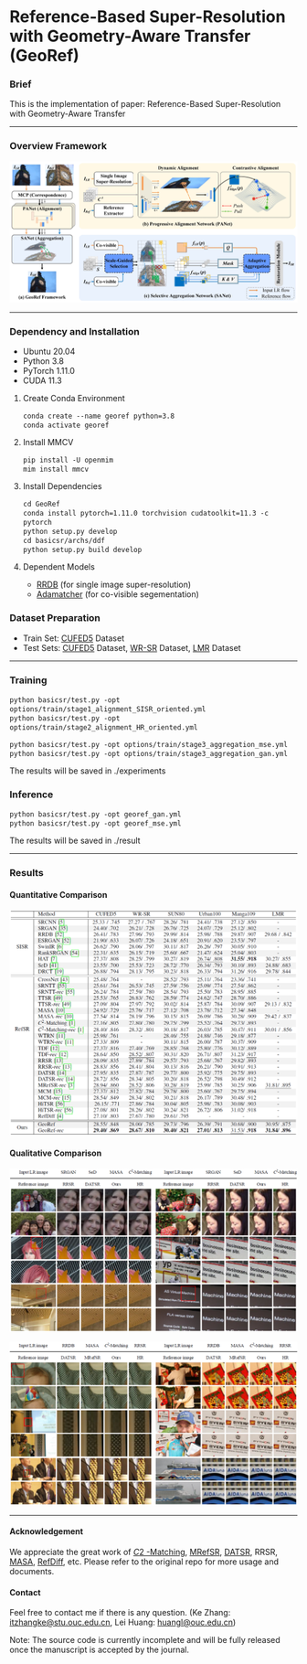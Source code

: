 # Reference-Based Super-Resolution with Geometry-Aware Transfer (GeoRef)

### Brief

This is the implementation of paper: Reference-Based Super-Resolution with Geometry-Aware Transfer

---

### Overview Framework

![framework](img/framework.jpg)

---

### Dependency and Installation

- Ubuntu 20.04
- Python 3.8
- PyTorch 1.11.0
- CUDA 11.3

1. Create Conda Environment

   ````
   conda create --name georef python=3.8
   conda activate georef

2. Install MMCV

   ````
   pip install -U openmim
   mim install mmcv

3. Install Dependencies

   ```
   cd GeoRef
   conda install pytorch=1.11.0 torchvision cudatoolkit=11.3 -c pytorch
   python setup.py develop
   cd basicsr/archs/ddf
   python setup.py build develop
   ```

4. Dependent Models
   - [RRDB](https://github.com/xinntao/ESRGAN) (for single image super-resolution)
   - [Adamatcher](https://github.com/AbyssGaze/AdaMatcher) (for co-visible segementation)

### Dataset Preparation

- Train Set: [CUFED5](https://github.com/ZZUTK/SRNTT) Dataset
- Test Sets:  [CUFED5](https://github.com/ZZUTK/SRNTT) Dataset, [WR-SR](https://github.com/yumingj/C2-Matching) Dataset, [LMR](https://github.com/wdmwhh/MRefSR) Dataset

---

### Training

```
python basicsr/test.py -opt options/train/stage1_alignment_SISR_oriented.yml
python basicsr/test.py -opt options/train/stage2_alignment_HR_oriented.yml
```
```
python basicsr/test.py -opt options/train/stage3_aggregation_mse.yml
python basicsr/test.py -opt options/train/stage3_aggregation_gan.yml
```

The results will be saved in ./experiments

### Inference

```
python basicsr/test.py -opt georef_gan.yml
python basicsr/test.py -opt georef_mse.yml
```
The results will be saved in ./result

---

### Results

#### Quantitative Comparison

![Quantitative](img/Quantitative.jpg)

#### Qualitative Comparison

![gan_losses](img/gan_losses.jpg)

![rec_loss](img/rec_loss.jpg)

---

#### Acknowledgement

We appreciate the great work of [*C*2 -Matching](https://github.com/yumingj/C2-Matching), [MRefSR](https://github.com/wdmwhh/MRefSR), [DATSR](https://github.com/caojiezhang/DATSR), RRSR, [MASA](https://github.com/dvlab-research/MASA-SR), [RefDiff](https://github.com/dongrunmin/RefDiff), etc. Please refer to the original repo for more usage and documents. 

#### Contact

Feel free to contact me if there is any question. (Ke Zhang: [itzhangke@stu.ouc.edu.cn](mailto:itzhangke@stu.ouc.edu.cn), Lei Huang: [huangl@ouc.edu.cn](mailto:huangl@ouc.edu.cn))

Note: The source code is currently incomplete and will be fully released once the manuscript is accepted by the journal.



